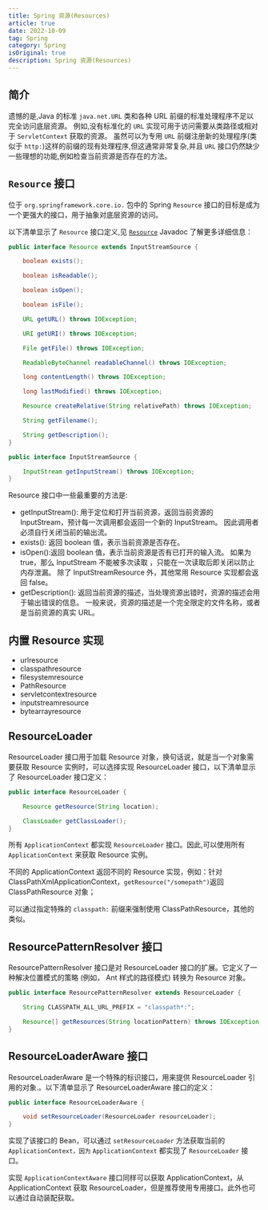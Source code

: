 ```yaml
---
title: Spring 资源(Resources)
article: true
date: 2022-10-09
tag: Spring
category: Spring
isOriginal: true
description: Spring 资源(Resources)
---
```


## 简介

遗憾的是,Java 的标准 `java.net.URL` 类和各种 URL 前缀的标准处理程序不足以完全访问底层资源。 例如,没有标准化的 `URL` 实现可用于访问需要从类路径或相对于 `ServletContext` 获取的资源。 虽然可以为专用 `URL` 前缀注册新的处理程序(类似于 `http:`)这样的前缀的现有处理程序,但这通常非常复杂,并且 `URL` 接口仍然缺少一些理想的功能,例如检查当前资源是否存在的方法。

## `Resource` 接口

位于 `org.springframework.core.io.` 包中的 Spring `Resource` 接口的目标是成为一个更强大的接口，用于抽象对底层资源的访问。

以下清单显示了 `Resource` 接口定义,见 [`Resource`](https://docs.spring.io/spring-framework/docs/5.3.21/javadoc-api/org/springframework/core/io/Resource.html) Javadoc 了解更多详细信息：

```java
public interface Resource extends InputStreamSource {

    boolean exists();

    boolean isReadable();

    boolean isOpen();

    boolean isFile();

    URL getURL() throws IOException;

    URI getURI() throws IOException;

    File getFile() throws IOException;

    ReadableByteChannel readableChannel() throws IOException;

    long contentLength() throws IOException;

    long lastModified() throws IOException;

    Resource createRelative(String relativePath) throws IOException;

    String getFilename();

    String getDescription();
}

public interface InputStreamSource {

    InputStream getInputStream() throws IOException;
}
```

Resource 接口中一些最重要的方法是:

- getInputStream(): 用于定位和打开当前资源，返回当前资源的 InputStream，预计每一次调用都会返回一个新的 InputStream。 因此调用者必须自行关闭当前的输出流。
- exists(): 返回 boolean 值，表示当前资源是否存在。
- isOpen():返回 boolean 值，表示当前资源是否有已打开的输入流。 如果为 true，那么 InputStream 不能被多次读取 ，只能在一次读取后即关闭以防止内存泄漏。 除了 InputStreamResource 外，其他常用 Resource 实现都会返回 false。
- getDescription(): 返回当前资源的描述，当处理资源出错时，资源的描述会用于输出错误的信息。 一般来说，资源的描述是一个完全限定的文件名称，或者是当前资源的真实 URL。

## 内置 Resource 实现

- urlresource
- classpathresource
- filesystemresource
- PathResource
- servletcontextresource
- inputstreamresource
- bytearrayresource

## ResourceLoader

ResourceLoader 接口用于加载 Resource 对象，换句话说，就是当一个对象需要获取 Resource 实例时，可以选择实现 ResourceLoader 接口，以下清单显示了 ResourceLoader 接口定义：

```java
public interface ResourceLoader {

    Resource getResource(String location);

    ClassLoader getClassLoader();
}
```

所有 `ApplicationContext` 都实现 `ResourceLoader` 接口。因此,可以使用所有 `ApplicationContext` 来获取 Resource 实例。

不同的 ApplicationContext 返回不同的 Resource 实现，例如：针对 ClassPathXmlApplicationContext，`getResource("/somepath")`返回 ClassPathResource 对象；

可以通过指定特殊的 `classpath:` 前缀来强制使用 ClassPathResource，其他的类似。

## ResourcePatternResolver 接口

ResourcePatternResolver 接口是对 ResourceLoader 接口的扩展。它定义了一种解决位置模式的策略 (例如， Ant 样式的路径模式) 转换为 Resource 对象。

```java
public interface ResourcePatternResolver extends ResourceLoader {

    String CLASSPATH_ALL_URL_PREFIX = "classpath*:";

    Resource[] getResources(String locationPattern) throws IOException;
}
```

## ResourceLoaderAware 接口

ResourceLoaderAware 是一个特殊的标识接口，用来提供 ResourceLoader 引用的对象.。以下清单显示了 ResourceLoaderAware 接口的定义：

```java
public interface ResourceLoaderAware {

    void setResourceLoader(ResourceLoader resourceLoader);
}
```

实现了该接口的 Bean，可以通过 `setResourceLoader` 方法获取当前的 `ApplicationContext，因为` `ApplicationContext` 都实现了 `ResourceLoader` 接口。

实现 `ApplicationContextAware` 接口同样可以获取 ApplicationContext，从 ApplicationContext 获取 ResourceLoader，但是推荐使用专用接口。此外也可以通过自动装配获取。

